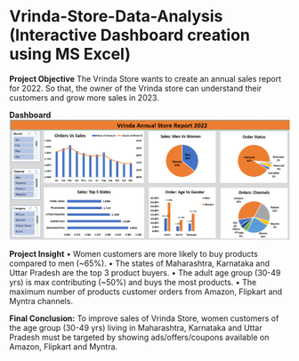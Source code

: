 # Vrinda-Store-Data-Analysis (Interactive Dashboard creation using MS Excel)

**Project Objective**
The Vrinda Store wants to create an annual sales report for 2022. So that, the owner of the Vrinda store can understand their customers and grow more sales in 2023.

**Dashboard**
![Alt text of the image](https://github.com/Krishnkumar542/Vrinda-Store-Data-Analysis/blob/main/Vrinda%20Store%20Dashboard.png)

**Project Insight**
•	Women customers are more likely to buy products compared to men (~65%).
•	The states of Maharashtra, Karnataka and Uttar Pradesh are the top 3 product buyers.
•	The adult age group (30-49 yrs) is max contributing (~50%) and buys the most products.
•	The maximum number of products customer orders from Amazon, Flipkart and Myntra channels.

**Final Conclusion:**
To improve sales of Vrinda Store, women customers of the age group (30-49 yrs) living in Maharashtra, Karnataka and Uttar Pradesh must be targeted by showing ads/offers/coupons available on Amazon, Flipkart and Myntra.
